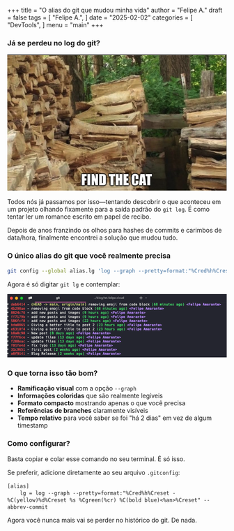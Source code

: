 +++
title = "O alias do git que mudou minha vida"
author = "Felipe A."
draft = false
tags = [
    "Felipe A.",
]
date = "2025-02-02"
categories = [
    "DevTools",
]
menu = "main"
+++

### Já se perdeu no log do git?

![meme](/images/lost-in-code.png)

Todos nós já passamos por isso—tentando descobrir o que aconteceu em um projeto olhando fixamente para a saída padrão do `git log`. É como tentar ler um romance escrito em papel de recibo.

Depois de anos franzindo os olhos para hashes de commits e carimbos de data/hora, finalmente encontrei a solução que mudou tudo.

### O único alias do git que você realmente precisa

```bash
git config --global alias.lg 'log --graph --pretty=format:"%Cred%h%Creset -%C(yellow)%d%Creset %s %Cgreen(%cr) %C(bold blue)<%an>%Creset" --abbrev-commit'
```

Agora é só digitar `git lg` e contemplar:

![git-log](/images/git-log.png)

### O que torna isso tão bom?

- **Ramificação visual** com a opção `--graph`
- **Informações coloridas** que são realmente legíveis
- **Formato compacto** mostrando apenas o que você precisa
- **Referências de branches** claramente visíveis
- **Tempo relativo** para você saber se foi "há 2 dias" em vez de algum timestamp

### Como configurar?

Basta copiar e colar esse comando no seu terminal. É só isso.

Se preferir, adicione diretamente ao seu arquivo `.gitconfig`:

```
[alias]
    lg = log --graph --pretty=format:"%Cred%h%Creset -%C(yellow)%d%Creset %s %Cgreen(%cr) %C(bold blue)<%an>%Creset" --abbrev-commit
```

Agora você nunca mais vai se perder no histórico do git. De nada.